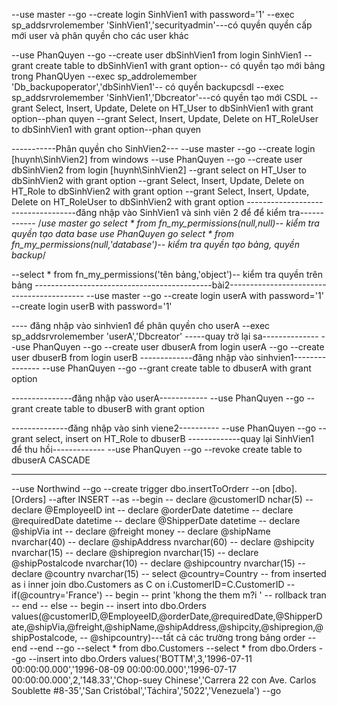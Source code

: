 ﻿--use master
--go
--create login SinhVien1 with password='1'
--exec sp_addsrvrolemember 'SinhVien1','securityadmin'---có quyền  quyền cấp mới user và phân quyền cho các user khác


--use PhanQuyen
--go
--create user dbSinhVien1 from login SinhVien1
--grant create table to dbSinhVien1 with grant option-- có quyền tạo mới bảng trong PhanQUyen
--exec sp_addrolemember 'Db_backupoperator','dbSinhVien1'-- có quyền backupcsdl
--exec sp_addsrvrolemember 'SinhVien1','Dbcreator'---có quyền tạo mới CSDL
--grant Select, Insert, Update, Delete on HT_User to dbSinhVien1 with grant option--phan quyen
--grant Select, Insert, Update, Delete on HT_RoleUser to dbSinhVien1 with grant option--phan quyen

-----------Phân quyền cho SinhVien2---
--use master
--go
--create login [huynh\SinhVien2] from windows
--use PhanQuyen
--go
--create user dbSinhVien2 from login [huynh\SinhVien2]
--grant select on HT_User to dbSinhVien2 with grant option
--grant Select, Insert, Update, Delete on HT_Role to dbSinhVien2 with grant option
--grant Select, Insert, Update, Delete on HT_RoleUser  to dbSinhVien2 with grant option
-----------------------------------đăng nhập vào SinhVien1 và sinh viên 2 để  để kiểm tra------------
/*use master 
go
select * from fn_my_permissions(null,null)-- kiểm tra quyền tạo data base
use PhanQuyen
go
select * from fn_my_permissions(null,'database')-- kiểm tra quyền tạo bảng, quyền backup*/

--select * from fn_my_permissions('tên bảng,'object')-- kiểm tra quyền trên bảng
--------------------------------------------bài2------------------------------------------
--use master
--go
--create login userA with password='1'
--create login userB with password='1'

---- đăng nhập vào sinhvien1 để phân quyền cho userA 
--exec sp_addsrvrolemember 'userA','Dbcreator'
-----quay trở lại sa--------------
--use PhanQuyen
--go
--create user dbuserA from login userA
--go
--create user dbuserB from login userB
-------------đăng nhập vào sinhvien1---------------
--use PhanQuyen
--go
--grant create table to dbuserA with grant option

---------------đăng nhập vào userA------------
--use PhanQuyen
--go
--grant create table to dbuserB with grant option

--------------đăng nhập vào sinh viene2----------
--use PhanQuyen
--go
--grant select, insert on HT_Role to dbuserB
-------------quay lại SinhVien1 để thu hồi-------------
--use PhanQuyen
--go
--revoke create table to dbuserA  CASCADE

---------------------------------------------------------------------
--use Northwind
--go
--create trigger dbo.insertToOrderr
--on [dbo].[Orders]
--after INSERT
--as
--begin
--	declare @customerID nchar(5)
--	declare @EmployeeID int
--	declare @orderDate datetime
--	declare @requiredDate datetime
--	declare @ShipperDate datetime
--	declare @shipVia int
--	declare @freight money
--	declare @shipName nvarchar(40)
--	declare @shipAddress nvarchar(60)
--	declare @shipcity nvarchar(15)
--	declare @shipregion nvarchar(15)
--	declare @shipPostalcode nvarchar(10)
--	declare @shipcountry nvarchar(15)
--	declare @country nvarchar(15)
--	select @country=Country
--	from inserted as i inner join dbo.Customers as C on i.CustomerID=C.CustomerID
--	if(@country='France')
--		begin
--			print 'khong the them m?i '
--			rollback tran
--		end
--	else
--	begin
--		insert into dbo.Orders values(@customerID,@EmployeeID,@orderDate,@requiredDate,@ShipperDate,@shipVia,@freight,@shipName,@shipAddress,@shipcity,@shipregion,@shipPostalcode,
--		@shipcountry)---tất cả các trường trong bảng order
--	end
--end
--go
--select * from dbo.Customers
--select * from dbo.Orders
--go
--insert into dbo.Orders values('BOTTM',3,'1996-07-11 00:00:00.000','1996-08-09 00:00:00.000','1996-07-17 00:00:00.000',2,'148.33','Chop-suey Chinese','Carrera 22 con Ave. Carlos Soublette #8-35','San Cristóbal','Táchira','5022','Venezuela')
--go
